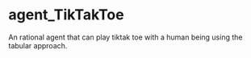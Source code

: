 # agent_TikTakToe
An rational agent that can play tiktak toe with a human being using the tabular approach.
